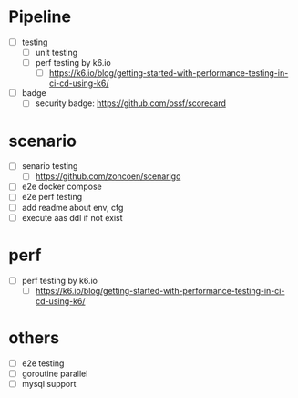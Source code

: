 
# Pipeline
- [ ] testing
  - [ ] unit testing
  - [ ] perf testing by k6.io
    - [ ] https://k6.io/blog/getting-started-with-performance-testing-in-ci-cd-using-k6/
- [ ] badge
  - [ ] security badge: https://github.com/ossf/scorecard

# scenario
- [ ] senario testing
  - [ ] https://github.com/zoncoen/scenarigo
- [ ] e2e docker compose
- [ ] e2e perf testing
- [ ] add readme about env, cfg
- [ ] execute aas ddl if not exist
# perf
- [ ] perf testing by k6.io
  - [ ] https://k6.io/blog/getting-started-with-performance-testing-in-ci-cd-using-k6/

# others
- [ ] e2e testing
- [ ] goroutine parallel
- [ ] mysql support
